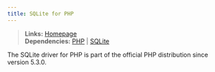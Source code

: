 ```yaml
---
title: SQLite for PHP
---
```


> **Links:** [Homepage](http://us.php.net/manual/en/book.sqlite3.php)  
> **Dependencies:** [PHP](/php/) | [SQLite](/sqlite/)


The SQLite driver for PHP is part of the official PHP distribution since version 5.3.0.
